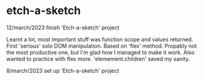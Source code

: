 # etch-a-sketch

12/march/2023
finish 'Etch-a-sketch' project

Learnt a lot, most important stuff was function scope and values returned. First 'serious' solo DOM manipulation. Based on 'flex' method. Propably not the most productive one, but I'm glad how I managed to make it work. Also wanted to practice with flex more. 'elemement.children' saved my sanity. 

8/march/2023
set up 'Etch-a-sketch' project

